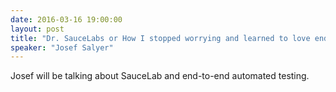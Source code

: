 ```yaml
---
date: 2016-03-16 19:00:00
layout: post
title: "Dr. SauceLabs or How I stopped worrying and learned to love end to end automated testing"
speaker: "Josef Salyer"
---
```


Josef will be talking about SauceLab and end-to-end automated testing.
